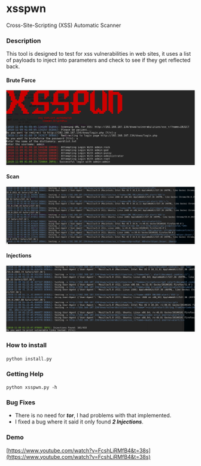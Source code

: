 # xsspwn
Cross-Site-Scripting (XSS) Automatic Scanner

### Description
This tool is designed to test for xss vulnerabilities in web sites, it uses a list of payloads
to inject into parameters and check to see if they get reflected back.

#### Brute Force
![Screenshot](xsspwn01.PNG)

#### Scan
![Screenshot](xsspwn02.PNG)

#### Injections
![Screenshot](xsspwn03.PNG)

### How to install
`python install.py`
    
### Getting Help
`python xsspwn.py -h`

### Bug Fixes
* There is no need for ***tor***, I had problems with that implemented.
* I fixed a bug where it said it only found ***2 Injections***.

### Demo
[https://www.youtube.com/watch?v=FcshLiRMfB4&t=38s](https://www.youtube.com/watch?v=FcshLiRMfB4&t=38s)
